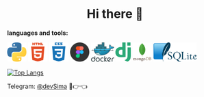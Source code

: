 <h1 align="center">Hi there 👋</h1>


**languages and tools:**  

<!-- <code><img height="45" src="https://github.com/devSimaa/devSimaa/blob/main/ico/python.png"></code>
<code><img height="45" src="https://github.com/devSimaa/devSimaa/blob/main/ico/html-5.png"></code>
<code><img height="45" src="https://github.com/devSimaa/devSimaa/blob/main/ico/css-3.png"></code>
<code><img height="45" src="https://github.com/devSimaa/devSimaa/blob/main/ico/sql.png"></code>
<code><img height="45" src="https://github.com/devSimaa/devSimaa/blob/main/ico/Figma.png"></code>
<code><img height="45" src="https://github.com/devSimaa/devSimaa/blob/main/ico/django.png"></code>
<code><img height="45" src="https://github.com/devSimaa/devSimaa/blob/main/ico/Photoshop.png"></code>
<code><img height="45" src="https://github.com/devSimaa/devSimaa/blob/main/ico/aiogram.png"></code> -->
<code><img height="45" src="https://github.com/devSimaa/devSimaa/blob/main/ico/python.svg"></code>
<code><img height="45" src="https://github.com/devSimaa/devSimaa/blob/main/ico/html5.svg"></code>
<code><img height="45" src="https://github.com/devSimaa/devSimaa/blob/main/ico/css3.svg"></code>
<code><img height="45" src="https://github.com/devSimaa/devSimaa/blob/main/ico/figma.svg"></code>
<code><img height="45" src="https://github.com/devSimaa/devSimaa/blob/main/ico/docker.svg"></code>
<code><img height="45" src="https://github.com/devSimaa/devSimaa/blob/main/ico/django.svg"></code>
<code><img height="45" src="https://github.com/devSimaa/devSimaa/blob/main/ico/mongodb.svg"></code>
<code><img height="45" src="https://github.com/devSimaa/devSimaa/blob/main/ico/sqlite.svg"></code>


<!--![Anurag's GitHub stats](https://github-readme-stats.vercel.app/api?username=devSimaa&show_icons=true&theme=dracula)-->
[![Top Langs](https://github-readme-stats.vercel.app/api/top-langs/?username=devSimaa&layout=compact&theme=dracula)](https://github.com/anuraghazra/github-readme-stats)
<!--
[![Harlok's wakatime stats](https://github-readme-stats.vercel.app/api/wakatime?username=devSimaa)](https://github.com/anuraghazra/github-readme-stats)
![Top Langs](https://github-readme-stats.vercel.app/api/top-langs/?username=devSimaa&size_weight=0.8&count_weight=0.5)
-->
<!--END_SECTION:waka-->
Telegram: [@devSima](https://t.me/devSima)
🥺👉👈
